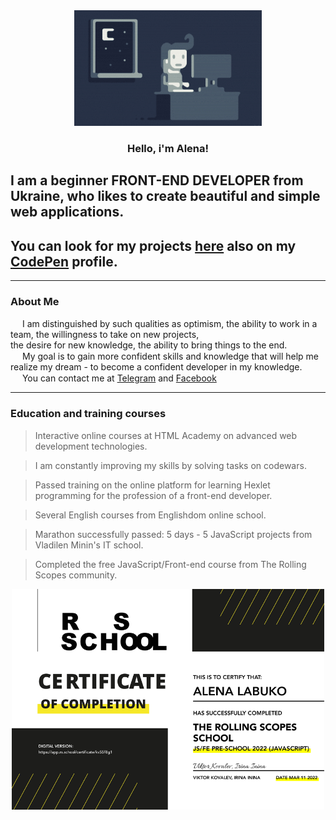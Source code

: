 <div align="center">
  <img src="https://raw.githubusercontent.com/AVS1508/AVS1508/master/assets/Night-Coding.gif">
 </div>
<h3 align="center">Hello, i'm Alena!</h3>

I am a beginner FRONT-END DEVELOPER from Ukraine, who likes to create beautiful and simple web applications.
---
You can look for my projects [here](https://github.com/A-lyona/A-lyona/tree/gh-pages) also on my [CodePen](https://codepen.io/a-lyona/pens/public) profile.
---

***
### About Me

<img src="https://cdn-icons-png.flaticon.com/512/7906/7906697.png" width="15px" height="15px"> I am distinguished by such qualities as optimism, the ability to work in a team, the willingness to take on new projects,<br>the desire for new knowledge, the ability to bring things to the end.  
<img src="https://cdn-icons-png.flaticon.com/512/7906/7906697.png" width="15px" height="15px"> My goal is to gain more confident skills and     knowledge that will help me realize my dream - to become a confident developer in my knowledge.  
<img src="https://cdn-icons-png.flaticon.com/512/7906/7906697.png" width="15px" height="15px"> You can contact me at [Telegram](https://t.me/Aleonka21) and [Facebook](https://www.facebook.com/profile.php?id=100053720438412) 

***
### Education and training courses

> Interactive online courses at HTML Academy on advanced web development technologies.
  
> I am constantly improving my skills by solving tasks on codewars.  

> Passed training on the online platform for learning Hexlet programming for the profession of a front-end developer.  

> Several English courses from Englishdom online school.

> Marathon successfully passed: 5 days - 5 JavaScript projects from Vladilen Minin's IT school.  

> Completed the free JavaScript/Front-end course from The Rolling Scopes community. 
<div align="center">  
  <img src="https://github.com/A-lyona/A-lyona/blob/main/certificate.png"  width="500px">
</div>
